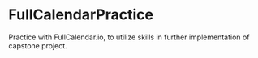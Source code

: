 # FullCalendarPractice
Practice with FullCalendar.io, to utilize skills in further implementation of capstone project. 
